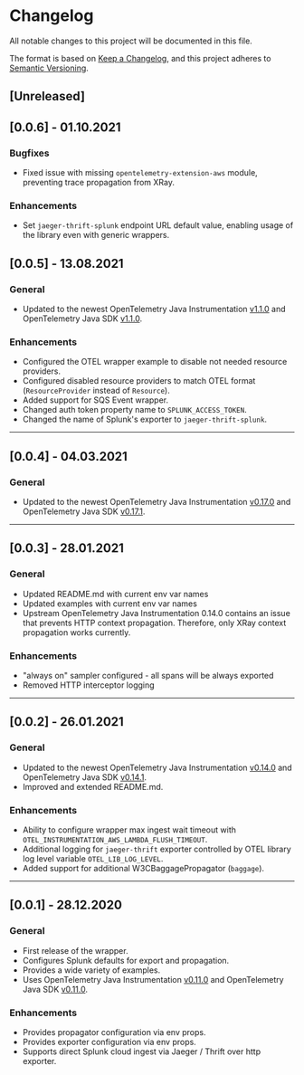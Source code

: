 # Changelog

All notable changes to this project will be documented in this file.

The format is based on [Keep a Changelog](https://keepachangelog.com/en/1.1.0/), and this project adheres
to [Semantic Versioning](https://semver.org/spec/v2.0.0.html).

## [Unreleased]

## [0.0.6] - 01.10.2021

### Bugfixes
- Fixed issue with missing `opentelemetry-extension-aws` module, preventing trace propagation from XRay.

### Enhancements
- Set `jaeger-thrift-splunk` endpoint URL default value, enabling usage of the library even with generic wrappers. 

## [0.0.5] - 13.08.2021

### General
- Updated to the newest OpenTelemetry Java Instrumentation [v1.1.0](https://github.com/open-telemetry/opentelemetry-java-instrumentation/releases/tag/v1.1.0) and OpenTelemetry Java SDK [v1.1.0](https://github.com/open-telemetry/opentelemetry-java/releases/tag/v1.1.0).

### Enhancements
- Configured the OTEL wrapper example to disable not needed resource providers.
- Configured disabled resource providers to match OTEL format (`ResourceProvider` instead of `Resource`).
- Added support for SQS Event wrapper.
- Changed auth token property name to `SPLUNK_ACCESS_TOKEN`.
- Changed the name of Splunk's exporter to `jaeger-thrift-splunk`.

-----
## [0.0.4] - 04.03.2021

### General
- Updated to the newest OpenTelemetry Java Instrumentation [v0.17.0](https://github.com/open-telemetry/opentelemetry-java-instrumentation/releases/tag/v0.17.0) and OpenTelemetry Java SDK [v0.17.1](https://github.com/open-telemetry/opentelemetry-java/releases/tag/v0.17.1).

-----
## [0.0.3] - 28.01.2021

### General
- Updated README.md with current env var names
- Updated examples with current env var names
- Upstream OpenTelemetry Java Instrumentation 0.14.0 contains an issue that prevents HTTP context propagation. Therefore, only XRay context propagation works currently.

### Enhancements
- "always on" sampler configured - all spans will be always exported
- Removed HTTP interceptor logging

------
## [0.0.2] - 26.01.2021

### General
- Updated to the newest OpenTelemetry Java Instrumentation [v0.14.0](https://github.com/open-telemetry/opentelemetry-java-instrumentation/releases/tag/v0.14.0) and OpenTelemetry Java SDK [v0.14.1](https://github.com/open-telemetry/opentelemetry-java/releases/tag/v0.14.1).
- Improved and extended README.md.

### Enhancements
- Ability to configure wrapper max ingest wait timeout with `OTEL_INSTRUMENTATION_AWS_LAMBDA_FLUSH_TIMEOUT`.
- Additional logging for `jaeger-thrift` exporter controlled by OTEL library log level variable `OTEL_LIB_LOG_LEVEL`.
- Added support for additional W3CBaggagePropagator (`baggage`).

------
## [0.0.1] - 28.12.2020

### General
- First release of the wrapper. 
- Configures Splunk defaults for export and propagation.
- Provides a wide variety of examples.
- Uses OpenTelemetry Java Instrumentation [v0.11.0](https://github.com/open-telemetry/opentelemetry-java-instrumentation/releases/tag/v0.11.0) and OpenTelemetry Java SDK [v0.11.0](https://github.com/open-telemetry/opentelemetry-java/releases/tag/v0.11.0).

### Enhancements
- Provides propagator configuration via env props.
- Provides exporter configuration via env props.
- Supports direct Splunk cloud ingest via Jaeger / Thrift over http exporter.
  

